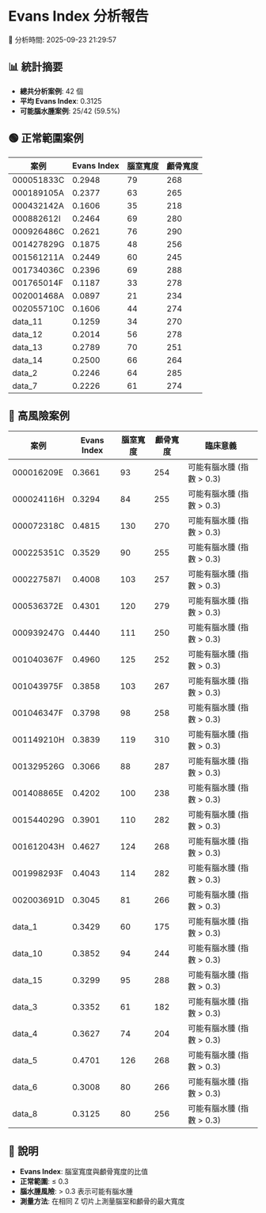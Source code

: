 # Evans Index 分析報告

📅 分析時間: 2025-09-23 21:29:57

## 📊 統計摘要

- **總共分析案例**: 42 個
- **平均 Evans Index**: 0.3125
- **可能腦水腫案例**: 25/42 (59.5%)

## 🟢 正常範圍案例

| 案例 | Evans Index | 腦室寬度 | 顱骨寬度 |
|------|-------------|----------|----------|
| 000051833C | 0.2948 | 79 | 268 |
| 000189105A | 0.2377 | 63 | 265 |
| 000432142A | 0.1606 | 35 | 218 |
| 000882612I | 0.2464 | 69 | 280 |
| 000926486C | 0.2621 | 76 | 290 |
| 001427829G | 0.1875 | 48 | 256 |
| 001561211A | 0.2449 | 60 | 245 |
| 001734036C | 0.2396 | 69 | 288 |
| 001765014F | 0.1187 | 33 | 278 |
| 002001468A | 0.0897 | 21 | 234 |
| 002055710C | 0.1606 | 44 | 274 |
| data_11 | 0.1259 | 34 | 270 |
| data_12 | 0.2014 | 56 | 278 |
| data_13 | 0.2789 | 70 | 251 |
| data_14 | 0.2500 | 66 | 264 |
| data_2 | 0.2246 | 64 | 285 |
| data_7 | 0.2226 | 61 | 274 |

## 🔴 高風險案例

| 案例 | Evans Index | 腦室寬度 | 顱骨寬度 | 臨床意義 |
|------|-------------|----------|----------|----------|
| 000016209E | 0.3661 | 93 | 254 | 可能有腦水腫 (指數 > 0.3) |
| 000024116H | 0.3294 | 84 | 255 | 可能有腦水腫 (指數 > 0.3) |
| 000072318C | 0.4815 | 130 | 270 | 可能有腦水腫 (指數 > 0.3) |
| 000225351C | 0.3529 | 90 | 255 | 可能有腦水腫 (指數 > 0.3) |
| 000227587I | 0.4008 | 103 | 257 | 可能有腦水腫 (指數 > 0.3) |
| 000536372E | 0.4301 | 120 | 279 | 可能有腦水腫 (指數 > 0.3) |
| 000939247G | 0.4440 | 111 | 250 | 可能有腦水腫 (指數 > 0.3) |
| 001040367F | 0.4960 | 125 | 252 | 可能有腦水腫 (指數 > 0.3) |
| 001043975F | 0.3858 | 103 | 267 | 可能有腦水腫 (指數 > 0.3) |
| 001046347F | 0.3798 | 98 | 258 | 可能有腦水腫 (指數 > 0.3) |
| 001149210H | 0.3839 | 119 | 310 | 可能有腦水腫 (指數 > 0.3) |
| 001329526G | 0.3066 | 88 | 287 | 可能有腦水腫 (指數 > 0.3) |
| 001408865E | 0.4202 | 100 | 238 | 可能有腦水腫 (指數 > 0.3) |
| 001544029G | 0.3901 | 110 | 282 | 可能有腦水腫 (指數 > 0.3) |
| 001612043H | 0.4627 | 124 | 268 | 可能有腦水腫 (指數 > 0.3) |
| 001998293F | 0.4043 | 114 | 282 | 可能有腦水腫 (指數 > 0.3) |
| 002003691D | 0.3045 | 81 | 266 | 可能有腦水腫 (指數 > 0.3) |
| data_1 | 0.3429 | 60 | 175 | 可能有腦水腫 (指數 > 0.3) |
| data_10 | 0.3852 | 94 | 244 | 可能有腦水腫 (指數 > 0.3) |
| data_15 | 0.3299 | 95 | 288 | 可能有腦水腫 (指數 > 0.3) |
| data_3 | 0.3352 | 61 | 182 | 可能有腦水腫 (指數 > 0.3) |
| data_4 | 0.3627 | 74 | 204 | 可能有腦水腫 (指數 > 0.3) |
| data_5 | 0.4701 | 126 | 268 | 可能有腦水腫 (指數 > 0.3) |
| data_6 | 0.3008 | 80 | 266 | 可能有腦水腫 (指數 > 0.3) |
| data_8 | 0.3125 | 80 | 256 | 可能有腦水腫 (指數 > 0.3) |
## 📖 說明

- **Evans Index**: 腦室寬度與顱骨寬度的比值
- **正常範圍**: ≤ 0.3
- **腦水腫風險**: > 0.3 表示可能有腦水腫
- **測量方法**: 在相同 Z 切片上測量腦室和顱骨的最大寬度

